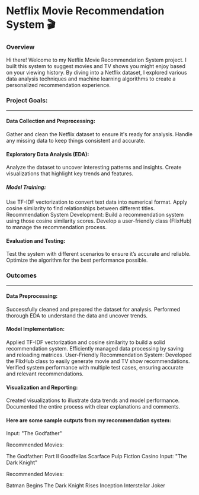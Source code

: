 # Netflix Movie Recommendation System 🎬

### Overview

Hi there! Welcome to my Netflix Movie Recommendation System project. I built this system to suggest movies and TV shows you might enjoy based on your viewing history. By diving into a Netflix dataset, I explored various data analysis techniques and machine learning algorithms to create a personalized recommendation experience.


### Project Goals:<br>
<hr>

#### Data Collection and Preprocessing:<br>
Gather and clean the Netflix dataset to ensure it's ready for analysis.
Handle any missing data to keep things consistent and accurate.


#### Exploratory Data Analysis (EDA):<br>
Analyze the dataset to uncover interesting patterns and insights.
Create visualizations that highlight key trends and features.


##### Model Training:<br>
Use TF-IDF vectorization to convert text data into numerical format.
Apply cosine similarity to find relationships between different titles.
Recommendation System Development:
Build a recommendation system using those cosine similarity scores.
Develop a user-friendly class (FlixHub) to manage the recommendation process.


#### Evaluation and Testing:<br>
Test the system with different scenarios to ensure it’s accurate and reliable.
Optimize the algorithm for the best performance possible.


### Outcomes
<hr>

#### Data Preprocessing:<br>
Successfully cleaned and prepared the dataset for analysis.
Performed thorough EDA to understand the data and uncover trends.


#### Model Implementation:<br>
Applied TF-IDF vectorization and cosine similarity to build a solid recommendation system.
Efficiently managed data processing by saving and reloading matrices.
User-Friendly Recommendation System:
Developed the FlixHub class to easily generate movie and TV show recommendations.
Verified system performance with multiple test cases, ensuring accurate and relevant recommendations.


#### Visualization and Reporting:<br>
Created visualizations to illustrate data trends and model performance.
Documented the entire process with clear explanations and comments.

#### Here are some sample outputs from my recommendation system:

Input: "The Godfather"

Recommended Movies:

The Godfather: Part II
Goodfellas
Scarface
Pulp Fiction
Casino
Input: "The Dark Knight"

Recommended Movies:

Batman Begins
The Dark Knight Rises
Inception
Interstellar
Joker



